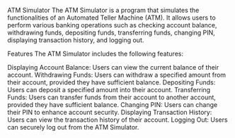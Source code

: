 ATM Simulator
The ATM Simulator is a program that simulates the functionalities of an Automated Teller Machine (ATM). It allows users to perform various banking operations such as checking account balance, withdrawing funds, depositing funds, transferring funds, changing PIN, displaying transaction history, and logging out.

Features
The ATM Simulator includes the following features:

Displaying Account Balance: Users can view the current balance of their account.
Withdrawing Funds: Users can withdraw a specified amount from their account, provided they have sufficient balance.
Depositing Funds: Users can deposit a specified amount into their account.
Transferring Funds: Users can transfer funds from their account to another account, provided they have sufficient balance.
Changing PIN: Users can change their PIN to enhance account security.
Displaying Transaction History: Users can view the transaction history of their account.
Logging Out: Users can securely log out from the ATM Simulator.
